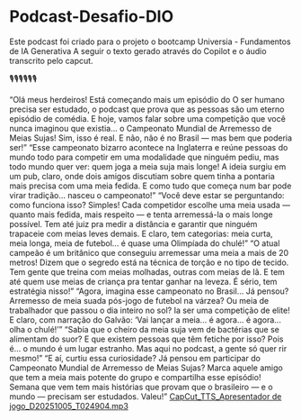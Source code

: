# Podcast-Desafio-DIO
Este podcast foi criado para o projeto o bootcamp Universia - Fundamentos de IA Generativa 
A seguir o texto gerado através do Copilot e o áudio transcrito pelo capcut.

🎙️🎙️🎙️🎙️🎙️🎙️

“Olá meus herdeiros! Está começando mais um episódio do O ser humano precisa ser estudado, o podcast que prova que as pessoas são um eterno episódio de comédia. E hoje, vamos falar sobre uma competição que você nunca imaginou que existia... o Campeonato Mundial de Arremesso de Meias Sujas! Sim, isso é real. E não, não é no Brasil — mas bem que poderia ser!”
“Esse campeonato bizarro acontece na Inglaterra e reúne pessoas do mundo todo para competir em uma modalidade que ninguém pediu, mas todo mundo quer ver: quem joga a meia suja mais longe! A ideia surgiu em um pub, claro, onde dois amigos discutiam sobre quem tinha a pontaria mais precisa com uma meia fedida. E como tudo que começa num bar pode virar tradição... nasceu o campeonato!”
“Você deve estar se perguntando: como funciona isso? Simples! Cada competidor escolhe uma meia usada — quanto mais fedida, mais respeito — e tenta arremessá-la o mais longe possível. Tem até juiz pra medir a distância e garantir que ninguém trapaceie com meias leves demais. E claro, tem categorias: meia curta, meia longa, meia de futebol... é quase uma Olimpíada do chulé!”
“O atual campeão é um britânico que conseguiu arremessar uma meia a mais de 20 metros! Dizem que o segredo está na técnica de torção e no tipo de tecido. Tem gente que treina com meias molhadas, outras com meias de lã. E tem até quem use meias de criança pra tentar ganhar na leveza. É sério, tem estratégia nisso!”
“Agora, imagina esse campeonato no Brasil... Já pensou? Arremesso de meia suada pós-jogo de futebol na várzea? Ou meia de trabalhador que passou o dia inteiro no sol? Ia ser uma competição de elite! E claro, com narração do Galvão: ‘Vai lançar a meia... é agora... é agora... olha o chulé!’”
“Sabia que o cheiro da meia suja vem de bactérias que se alimentam do suor? E que existem pessoas que têm fetiche por isso? Pois é... o mundo é um lugar estranho. Mas aqui no podcast, a gente só quer rir mesmo!”
“E aí, curtiu essa curiosidade? Já pensou em participar do Campeonato Mundial de Arremesso de Meias Sujas? Marca aquele amigo que tem a meia mais potente do grupo e compartilha esse episódio! Semana que vem tem mais histórias que provam que o brasileiro — e o mundo — precisam ser estudados. Valeu!”
[CapCut_TTS_Apresentador de jogo_D20251005_T024904.mp3](https://github.com/user-attachments/files/22705387/CapCut_TTS_Apresentador.de.jogo_D20251005_T024904.mp3)

